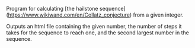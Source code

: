 Program for calculating [the hailstone sequence] 
(https://www.wikiwand.com/en/Collatz_conjecture) from a given integer. 

Outputs an html file containing the given number, the number of steps it takes for the sequence to reach one, and the second largest number in the sequence.

